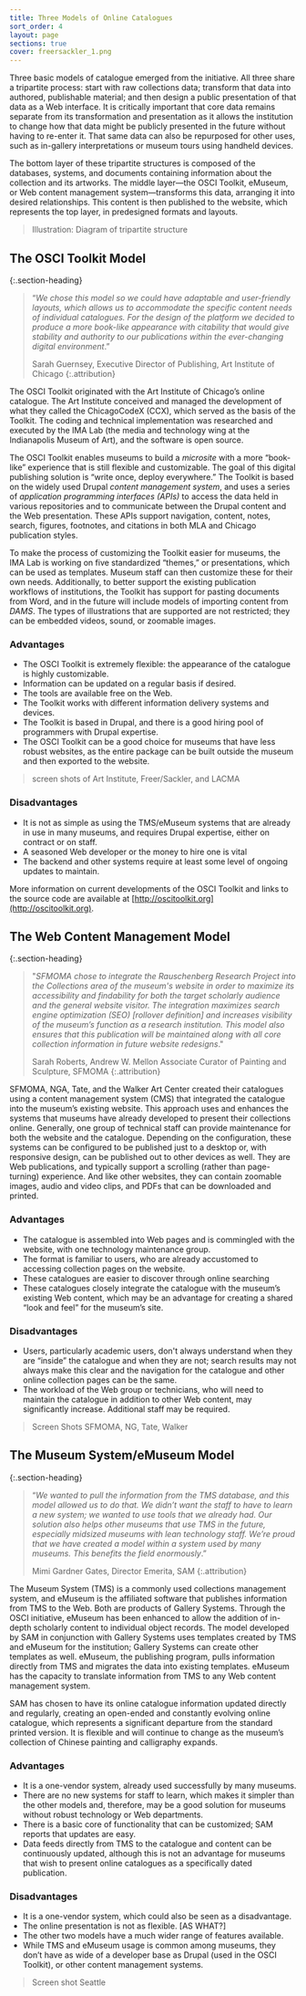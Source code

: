 ```yaml
---
title: Three Models of Online Catalogues
sort_order: 4
layout: page
sections: true
cover: freersackler_1.png
---
```

Three basic models of catalogue emerged from the initiative. All three share a tripartite process: start with raw collections data; transform that data into authored, publishable material; and then design a public presentation of that data as a Web interface. It is critically important that core data remains separate from its transformation and presentation as it allows the institution to change how that data might be publicly presented in the future without having to re-enter it. That same data can also be repurposed for other uses, such as in-gallery interpretations or museum tours using handheld devices.

The bottom layer of these tripartite structures is composed of the databases, systems, and documents containing information about the collection and its artworks. The middle layer—the OSCI Toolkit, eMuseum, or Web content management system—transforms this data, arranging it into desired relationships. This content is then published to the website, which represents the top layer, in predesigned formats and layouts.

> Illustration: Diagram of tripartite structure

## The OSCI Toolkit Model
{:.section-heading}

>“*We chose this model so we could have adaptable and user-friendly layouts, which allows us to accommodate the specific content needs of individual catalogues. For the design of the platform we decided to produce a more book-like appearance with citability that would give stability and authority to our publications within the ever-changing digital environment*.”
>
>Sarah Guernsey, Executive Director of Publishing, Art Institute of Chicago
>{:.attribution}

The OSCI Toolkit originated with the Art Institute of Chicago’s online catalogue. The Art Institute conceived and managed the development of what they called the ChicagoCodeX (CCX), which served as the basis of the Toolkit. The coding and technical implementation was researched and executed by the IMA Lab (the media and technology wing at the Indianapolis Museum of Art), and the software is open source.

The OSCI Toolkit enables museums to build a <span class="popup popup-definition" data-definition='<%= define_term("microsite") %>'>*microsite*</span> with a more “book-like” experience that is still flexible and customizable. The goal of this digital publishing solution is “write once, deploy everywhere.” The Toolkit is based on the widely used Drupal <span class="popup popup-definition" data-definition='<%= define_term("cms") %>'>*content management system*</span>, and uses a series of <span class="popup popup-definition" data-definition='<%= define_term("api") %>'>*application programming interfaces (APIs)*</span> to access the data held in various repositories and to communicate between the Drupal content and the Web presentation. These APIs support navigation, content, notes, search, figures, footnotes, and citations in both MLA and Chicago publication styles.

To make the process of customizing the Toolkit easier for museums, the IMA Lab is working on five standardized “themes,” or presentations, which can be used as templates. Museum staff can then customize these for their own needs. Additionally, to better support the existing publication workflows of institutions, the Toolkit has support for pasting documents from Word, and in the future will include models of importing content from <span class="popup popup-definition" data-definition='<%= define_term("dams") %>'>*DAMS*</span>. The types of illustrations that are supported are not restricted; they can be embedded videos, sound, or zoomable images.

### Advantages

- The OSCI Toolkit is extremely flexible: the appearance of the catalogue is highly customizable.  
- Information can be updated on a regular basis if desired.
- The tools are available free on the Web.
- The Toolkit works with different information delivery systems and devices.
- The Toolkit is based in Drupal, and there is a good hiring pool of programmers with Drupal expertise.
- The OSCI Toolkit can be a good choice for museums that have less robust websites, as the entire package can be built outside the museum and then exported to the website.

>   screen shots of Art Institute, Freer/Sackler, and LACMA

### Disadvantages

- It is not as simple as using the TMS/eMuseum systems that are already in use in many museums, and requires Drupal expertise, either on contract or on staff.
- A seasoned Web developer or the money to hire one is vital
- The backend and other systems require at least some level of ongoing updates to maintain.

More information on current developments of the OSCI Toolkit and links to the source code are available at [http://oscitoolkit.org](http://oscitoolkit.org).

## The Web Content Management Model
{:.section-heading}

>"*SFMOMA chose to integrate the Rauschenberg Research Project into the Collections area of the museum's website in order to maximize its accessibility and findability for both the target scholarly audience and the general website visitor. The integration maximizes search engine optimization (SEO) \[rollover definition\] and increases visibility of the museum’s function as a research institution. This model also ensures that this publication will be maintained along with all core collection information in future website redesigns*."
>
>Sarah Roberts, Andrew W. Mellon Associate Curator of Painting and Sculpture, SFMOMA
>{:.attribution}

SFMOMA, NGA, Tate, and the Walker Art Center created their catalogues using a content management system (CMS) that integrated the catalogue into the museum’s existing website. This approach uses and enhances the systems that museums have already developed to present their collections online. Generally, one group of technical staff can provide maintenance for both the website and the catalogue. Depending on the configuration, these systems can be configured to be published just to a desktop or, with responsive design, can be published out to other devices as well. They are Web publications, and typically support a scrolling (rather than page-turning) experience. And like other websites, they can contain zoomable images, audio and video clips, and PDFs that can be downloaded and printed.

### Advantages

-  The catalogue is assembled into Web pages and is commingled with the website, with one technology maintenance group.
-  The format is familiar to users, who are already accustomed to accessing collection pages on the website.
-  These catalogues are easier to discover through online searching
-  These catalogues closely integrate the catalogue with the museum’s existing Web content, which may be an advantage for creating a shared “look and feel” for the museum’s site.

### Disadvantages

- Users, particularly academic users, don't always understand when they are “inside” the catalogue and when they are not; search results may not always make this clear and the navigation for the catalogue and other online collection pages can be the same.
- The workload of the Web group or technicians, who will need to maintain the catalogue in addition to other Web content, may significantly increase. Additional staff may be required.

> Screen Shots SFMOMA, NG, Tate, Walker

## The Museum System/eMuseum Model
{:.section-heading}

>“*We wanted to pull the information from the TMS database, and this model allowed us to do that. We didn’t want the staff to have to learn a new system; we wanted to use tools that we already had. Our solution also helps other museums that use TMS in the future, especially midsized museums with lean technology staff. We’re proud that we have created a model within a system used by many museums. This benefits the field enormously*.”
>
>Mimi Gardner Gates, Director Emerita, SAM
>{:.attribution}

The Museum System (TMS) is a commonly used collections management system, and eMuseum is the affiliated software that publishes information from TMS to the Web. Both are products of Gallery Systems. Through the OSCI initiative, eMuseum has been enhanced to allow the addition of in-depth scholarly content to individual object records. The model developed by SAM in conjunction with Gallery Systems uses templates created by TMS and eMuseum for the institution; Gallery Systems can create other templates as well. eMuseum, the publishing program, pulls information directly from TMS and migrates the data into existing templates. eMuseum has the capacity to translate information from TMS to any Web content management system.

SAM has chosen to have its online catalogue information updated directly and regularly, creating an open-ended and constantly evolving online catalogue, which represents a significant departure from the standard printed version. It is flexible and will continue to change as the museum’s collection of Chinese painting and calligraphy expands.

### Advantages

- It is a one-vendor system, already used successfully by
  many museums.
- There are no new systems for staff to learn, which makes it simpler than the other models and, therefore, may be a good solution for museums without robust technology or Web departments.
- There is a basic core of functionality that can be customized; SAM reports that updates are easy.
- Data feeds directly from TMS to the catalogue and content can be continuously updated, although this is not an advantage for museums that wish to present online catalogues as a specifically dated publication.

### Disadvantages

- It is a one-vendor system, which could also be seen as a disadvantage.
- The online presentation is not as flexible. \[AS WHAT?\]
- The other two models have a much wider range of features available.
- While TMS and eMuseum usage is common among museums, they don’t have as wide of a developer base as Drupal (used in the OSCI Toolkit), or other content management systems.

> Screen shot Seattle
